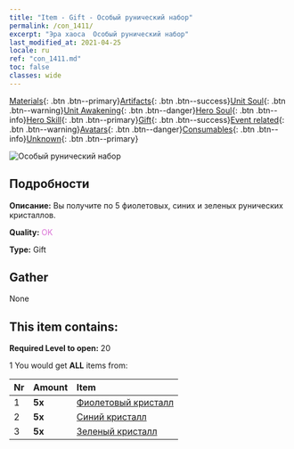 ```yaml
---
title: "Item - Gift - Особый рунический набор"
permalink: /con_1411/
excerpt: "Эра хаоса  Особый рунический набор"
last_modified_at: 2021-04-25
locale: ru
ref: "con_1411.md"
toc: false
classes: wide
---
```

 [Materials](/ItemsRU/){: .btn .btn--primary}[Artifacts](/ItemsRU/Artifacts/){: .btn .btn--success}[Unit Soul](/ItemsRU/UnitSoul/){: .btn .btn--warning}[Unit Awakening](/ItemsRU/UnitAwakening/){: .btn .btn--danger}[Hero Soul](/ItemsRU/HeroSoul/){: .btn .btn--info}[Hero Skill](/ItemsRU/HeroSkill/){: .btn .btn--primary}[Gift](/ItemsRU/Gift/){: .btn .btn--success}[Event related](/ItemsRU/Events/){: .btn .btn--warning}[Avatars](/ItemsRU/Avatars/){: .btn .btn--danger}[Consumables](/ItemsRU/Consumables/){: .btn .btn--info}[Unknown](/ItemsRU/Unknown/){: .btn .btn--primary}

 ![Особый рунический набор](/images/t/i_907025.png)

## Подробности
 **Описание:** Вы получите по 5 фиолетовых, синих и зеленых рунических кристаллов.

 **Quality:** <span style="color: #DA70D6">OK</span>

 **Type:** Gift

## Gather

  None

## This item contains:

 **Required Level to open:** 20

 1 You would get **ALL** items  from:

  | Nr | Amount |     Item    |
  |:---|:-------|:------------|
  | 1 |  **5x** | [Фиолетовый кристалл](/ItemsRU/con_720/) |  | 
  | 2 |  **5x** | [Синий кристалл](/ItemsRU/con_716/) |  | 
  | 3 |  **5x** | [Зеленый кристалл](/ItemsRU/con_711/) |  | 
